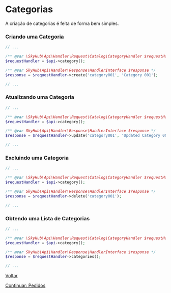 # Categorias

A criação de categorias é feita de forma bem simples.

### Criando uma Categoria

```php
// ...

/** @var \SkyHub\Api\Handler\Request\Catalog\CategoryHandler $requestHandler */
$requestHandler = $api->category();

/** @var SkyHub\Api\Handler\Response\HandlerInterface $response */
$response = $requestHandler->create('category001', 'Category 001');

// ...
```

### Atualizando uma Categoria

```php
// ...

/** @var \SkyHub\Api\Handler\Request\Catalog\CategoryHandler $requestHandler */
$requestHandler = $api->category();

/** @var SkyHub\Api\Handler\Response\HandlerInterface $response */
$response = $requestHandler->update('category001', 'Updated Category 001 Name');

// ...
```

### Excluindo uma Categoria

```php
// ...

/** @var \SkyHub\Api\Handler\Request\Catalog\CategoryHandler $requestHandler */
$requestHandler = $api->category();

/** @var SkyHub\Api\Handler\Response\HandlerInterface $response */
$response = $requestHandler->delete('category001');

// ...
```

### Obtendo uma Lista de Categorias

```php
// ...

/** @var \SkyHub\Api\Handler\Request\Catalog\CategoryHandler $requestHandler */
$requestHandler = $api->category();

/** @var SkyHub\Api\Handler\Response\HandlerInterface $response */
$response = $requestHandler->categories();

// ...
```

[Voltar](../../../README.md)

[Continuar: Pedidos](../ORDERS.md)
